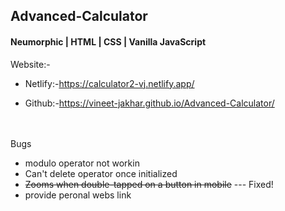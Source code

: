 <h2> Advanced-Calculator</h2>

<h4>Neumorphic | HTML | CSS | Vanilla JavaScript</h4>

Website:-<br>
- Netlify:-https://calculator2-vj.netlify.app/ <br>

- Github:-https://vineet-jakhar.github.io/Advanced-Calculator/
<br><br><br>

Bugs<br>
- modulo operator not workin<br>
- Can't delete operator once initialized <br>
-  <s>Zooms when double-tapped on a button in mobile</s> --- Fixed!<br>
- provide peronal webs link

